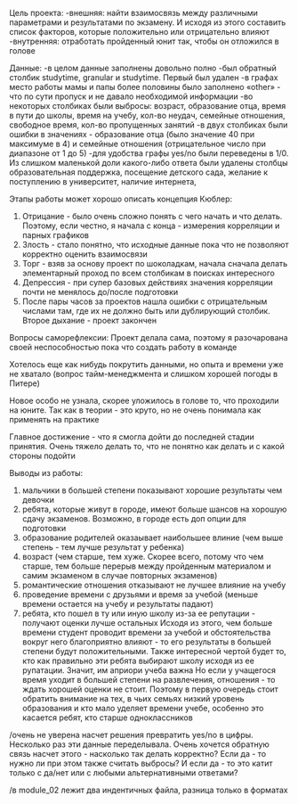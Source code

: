 Цель проекта:
-внешняя: найти взаимосвязь между различными параметрами и результатами по экзамену. И исходя из этого составить список факторов, 
которые положительно или отрицательно влияют
-внутренняя: отработать пройденный юнит так, чтобы он отложился в голове

Данные:
-в целом данные заполнены довольно полно
-был обратный столбик studytime, granular и studytime. Первый был удален
-в графах место работы мамы и папы более половины было заполнено «other» - что по сути пропуск и не давало необходимой информации
-во некоторых столбиках были выбросы: возраст, образование отца, время в пути до школы, время на учебу, кол-во неудач, семейные отношения, 
свободное время, кол-во пропущенных занятий
-в двух столбиках были ошибки в значениях - образование отца (было значение 40 при максимуме в 4) и семейные отношения (отрицательное число 
при диапазоне от 1 до 5)
-для удобства графы yes/no были переведены в 1/0. Из слишком маленькой доли какого-либо ответа были удалены столбцы образовательная поддержка, 
посещение детского сада, желание к поступлению в университет, наличие интернета, 

Этапы работы может хорошо описать концепция Кюблер:
1. Отрицание - было очень сложно понять с чего начать и что делать. Поэтому, если честно, я начала с конца - измерения корреляции и парных графиков
2. Злость - стало понятно, что исходные данные пока что не позволяют корректно оценить взаимосвязи
3. Торг - взяв за основу проект по шоколадкам, начала сначала делать элементарный проход по всем столбикам в поисках интересного
4. Депрессия - при супер базовых действиях значения корреляции почти не менялось до/после подготовки
5. После пары часов за проектов нашла ошибки с отрицательным числами там, где их не должно быть или дублирующий столбик. Второе дыхание - проект закончен

Вопросы саморефлексии:
Проект делала сама, поэтому я разочарована своей неспособностью пока что создать работу в команде

Хотелось еще как нибудь покрутить данными, но опыта и времени уже не хватало (вопрос тайм-менеджмента и слишком хорошей погоды в Питере)

Новое особо не узнала, скорее уложилось в голове то, что проходили на юните. Так как в теории - это круто, но не очень понимала как применять на практике

Главное достижение - что я смогла дойти до последней стадии принятия. Очень тяжело делать то, что не понятно как делать и с какой стороны подойти

Выводы из работы:
1. мальчики в большей степени показывают хорошие результаты чем девочки
2. ребята, которые живут в городе, имеют больше шансов на хорошую сдачу экзаменов. Возможно, в городе есть доп опции для подготовки
3. образование родителей оказаывает наибольшее влиние (чем выше степень - тем лучше результат у ребенка)
4. возраст (чем старше, тем хуже. Скорее всего, потому что чем старше, тем больше перерыв между пройденным материалом и самим экзаменом в случае повторных экзаменов)
5. романтические отношения отказывают не лучшее влияние на учебу
6. проведение времени с друзьями и время за учебой (меньше времени остается на учебу и результаты падают)
7. ребята, кто пошел в ту или иную школу из-за ее репутации - получают оценки лучше остальных
Исходя из этого, чем больше времени студент проводит времени за учебой и обстоятельства вокруг него благоприятно влияют - то его результаты в большей степени будут положительными. Также интересной чертой будет то, кто как правильно эти ребята выбирают школу исходя из ее рупатации. Значит, им априори учеба важна
Но если у учащегося время уходит в большей степени на развлечения, отношения - то ждать хорошей оценки не стоит. Поэтому в первую очередь стоит обратить внимание на тех, в чьих семьях низкий уровень образования и кто мало уделяет времени учебе, особенно это касается ребят, кто старше одноклассников

/очень не уверена насчет решения превратить yes/no в цифры. Несколько раз эти данные переделывала. Очень хочется обратную связь насчет этого - насколько 
так делать корректно? Если да - то нужно ли при этом также считать выбросы? И если да - то это катит только с да/нет или с любыми альтернативными ответами?

/в module_02 лежит два индентичных файла, разница только в форматах
